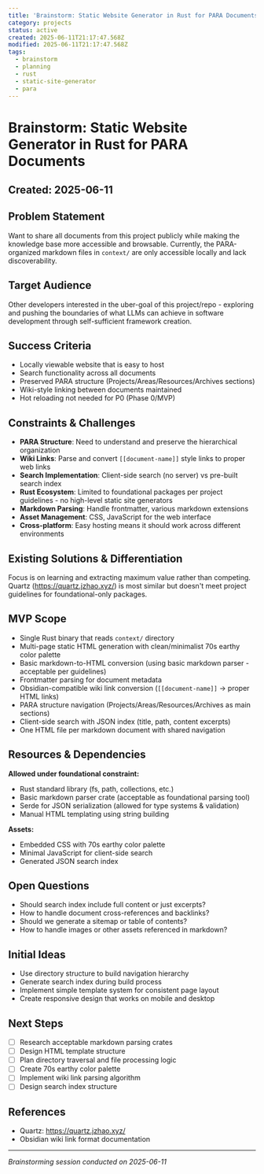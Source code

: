 ```yaml
---
title: 'Brainstorm: Static Website Generator in Rust for PARA Documents'
category: projects
status: active
created: 2025-06-11T21:17:47.568Z
modified: 2025-06-11T21:17:47.568Z
tags:
  - brainstorm
  - planning
  - rust
  - static-site-generator
  - para
---
```


# Brainstorm: Static Website Generator in Rust for PARA Documents

## Created: 2025-06-11

## Problem Statement

Want to share all documents from this project publicly while making the knowledge base more accessible and browsable. Currently, the PARA-organized markdown files in `context/` are only accessible locally and lack discoverability.

## Target Audience

Other developers interested in the uber-goal of this project/repo - exploring and pushing the boundaries of what LLMs can achieve in software development through self-sufficient framework creation.

## Success Criteria

- Locally viewable website that is easy to host
- Search functionality across all documents
- Preserved PARA structure (Projects/Areas/Resources/Archives sections)
- Wiki-style linking between documents maintained
- Hot reloading not needed for P0 (Phase 0/MVP)

## Constraints & Challenges

- **PARA Structure**: Need to understand and preserve the hierarchical organization
- **Wiki Links**: Parse and convert `[[document-name]]` style links to proper web links
- **Search Implementation**: Client-side search (no server) vs pre-built search index
- **Rust Ecosystem**: Limited to foundational packages per project guidelines - no high-level static site generators
- **Markdown Parsing**: Handle frontmatter, various markdown extensions
- **Asset Management**: CSS, JavaScript for the web interface
- **Cross-platform**: Easy hosting means it should work across different environments

## Existing Solutions & Differentiation

Focus is on learning and extracting maximum value rather than competing. Quartz (https://quartz.jzhao.xyz/) is most similar but doesn't meet project guidelines for foundational-only packages.

## MVP Scope

- Single Rust binary that reads `context/` directory
- Multi-page static HTML generation with clean/minimalist 70s earthy color palette
- Basic markdown-to-HTML conversion (using basic markdown parser - acceptable per guidelines)
- Frontmatter parsing for document metadata
- Obsidian-compatible wiki link conversion (`[[document-name]]` → proper HTML links)
- PARA structure navigation (Projects/Areas/Resources/Archives as main sections)
- Client-side search with JSON index (title, path, content excerpts)
- One HTML file per markdown document with shared navigation

## Resources & Dependencies

**Allowed under foundational constraint:**

- Rust standard library (fs, path, collections, etc.)
- Basic markdown parser crate (acceptable as foundational parsing tool)
- Serde for JSON serialization (allowed for type systems & validation)
- Manual HTML templating using string building

**Assets:**

- Embedded CSS with 70s earthy color palette
- Minimal JavaScript for client-side search
- Generated JSON search index

## Open Questions

- Should search index include full content or just excerpts?
- How to handle document cross-references and backlinks?
- Should we generate a sitemap or table of contents?
- How to handle images or other assets referenced in markdown?

## Initial Ideas

- Use directory structure to build navigation hierarchy
- Generate search index during build process
- Implement simple template system for consistent page layout
- Create responsive design that works on mobile and desktop

## Next Steps

- [ ] Research acceptable markdown parsing crates
- [ ] Design HTML template structure
- [ ] Plan directory traversal and file processing logic
- [ ] Create 70s earthy color palette
- [ ] Implement wiki link parsing algorithm
- [ ] Design search index structure

## References

- Quartz: https://quartz.jzhao.xyz/
- Obsidian wiki link format documentation

---

_Brainstorming session conducted on 2025-06-11_
